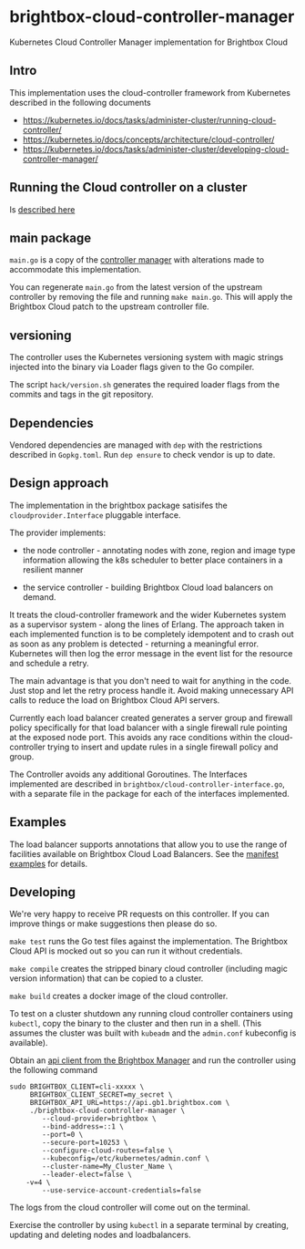 # brightbox-cloud-controller-manager
Kubernetes Cloud Controller Manager implementation for Brightbox Cloud

## Intro
This implementation uses the cloud-controller framework from Kubernetes described in the following documents

- https://kubernetes.io/docs/tasks/administer-cluster/running-cloud-controller/
- https://kubernetes.io/docs/concepts/architecture/cloud-controller/
- https://kubernetes.io/docs/tasks/administer-cluster/developing-cloud-controller-manager/

## Running the Cloud controller on a cluster

Is [described here](config/README.md)

## main package
`main.go` is a copy of the [controller manager](https://github.com/kubernetes/kubernetes/blob/master/cmd/cloud-controller-manager/controller-manager.go)
with alterations made to accommodate this implementation.

You can regenerate `main.go` from the latest version of the upstream
controller by removing the file and running `make main.go`. This will
apply the Brightbox Cloud patch to the upstream controller file.

## versioning
The controller uses the Kubernetes versioning system with magic strings
injected into the binary via Loader flags given to the Go compiler.

The script `hack/version.sh` generates the required loader flags from
the commits and tags in the git repository.

## Dependencies
Vendored dependencies are managed with `dep` with the restrictions
described in `Gopkg.toml`. Run `dep ensure` to check vendor is up to date.

## Design approach
The implementation in the brightbox package satisifes the
`cloudprovider.Interface` pluggable interface.

The provider implements:

- the node controller - annotating nodes with zone, region and image
type information allowing the k8s scheduler to better place containers
in a resilient manner

- the service controller - building Brightbox Cloud load balancers on demand.

It treats the cloud-controller framework and the wider Kubernetes system
as a supervisor system - along the lines of Erlang. The approach taken
in each implemented function is to be completely idempotent and to
crash out as soon as any problem is detected - returning a meaningful
error. Kubernetes will then log the error message in the event list for
the resource and schedule a retry.

The main advantage is that you don't need to wait for anything in
the code. Just stop and let the retry process handle it. Avoid making
unnecessary API calls to reduce the load on Brightbox Cloud API servers.

Currently each load balancer created generates a server group and
firewall policy specifically for that load balancer with a single firewall
rule pointing at the exposed node port. This avoids any race conditions
within the cloud-controller trying to insert and update rules in a single
firewall policy and group.

The Controller avoids any additional Goroutines. The Interfaces
implemented are described in `brightbox/cloud-controller-interface.go`,
with a separate file in the package for each of the interfaces
implemented.

## Examples

The load balancer supports annotations that allow you to use the range of
facilities available on Brightbox Cloud Load Balancers. See the [manifest
examples](https://github.com/brightbox/kubernetes-cluster/blob/master/README.md)
for details.

## Developing

We're very happy to receive PR requests on this controller. If you can
improve things or make suggestions then please do so.

`make test` runs the Go test files against the implementation. The
Brightbox Cloud API is mocked out so you can run it without credentials.

`make compile` creates the stripped binary cloud controller (including
magic version information) that can be copied to a cluster.

`make build` creates a docker image of the cloud controller.

To test on a cluster shutdown any running cloud controller containers
using `kubectl`, copy the binary to the cluster and then run in
a shell. (This assumes the cluster was built with `kubeadm` and the
`admin.conf` kubeconfig is available).

Obtain an [api client from the Brightbox Manager](https://www.brightbox.com/docs/guides/manager/api-clients/) and run the controller using the following command

```
sudo BRIGHTBOX_CLIENT=cli-xxxxx \
     BRIGHTBOX_CLIENT_SECRET=my_secret \
     BRIGHTBOX_API_URL=https://api.gb1.brightbox.com \
     ./brightbox-cloud-controller-manager \
        --cloud-provider=brightbox \
        --bind-address=::1 \
        --port=0 \
        --secure-port=10253 \
        --configure-cloud-routes=false \
        --kubeconfig=/etc/kubernetes/admin.conf \
        --cluster-name=My_Cluster_Name \
        --leader-elect=false \
	-v=4 \
        --use-service-account-credentials=false 
```

The logs from the cloud controller will come out on the terminal.

Exercise the controller by using `kubectl` in a separate terminal by
creating, updating and deleting nodes and loadbalancers.
